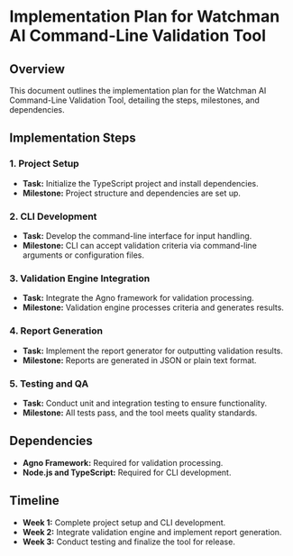 # Implementation Plan for Watchman AI Command-Line Validation Tool

## Overview
This document outlines the implementation plan for the Watchman AI Command-Line Validation Tool, detailing the steps, milestones, and dependencies.

## Implementation Steps

### 1. Project Setup
- **Task:** Initialize the TypeScript project and install dependencies.
- **Milestone:** Project structure and dependencies are set up.

### 2. CLI Development
- **Task:** Develop the command-line interface for input handling.
- **Milestone:** CLI can accept validation criteria via command-line arguments or configuration files.

### 3. Validation Engine Integration
- **Task:** Integrate the Agno framework for validation processing.
- **Milestone:** Validation engine processes criteria and generates results.

### 4. Report Generation
- **Task:** Implement the report generator for outputting validation results.
- **Milestone:** Reports are generated in JSON or plain text format.

### 5. Testing and QA
- **Task:** Conduct unit and integration testing to ensure functionality.
- **Milestone:** All tests pass, and the tool meets quality standards.

## Dependencies
- **Agno Framework:** Required for validation processing.
- **Node.js and TypeScript:** Required for CLI development.

## Timeline
- **Week 1:** Complete project setup and CLI development.
- **Week 2:** Integrate validation engine and implement report generation.
- **Week 3:** Conduct testing and finalize the tool for release.

